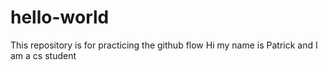 # hello-world
This repository is for practicing the github flow
Hi my name is Patrick and I am a cs student

